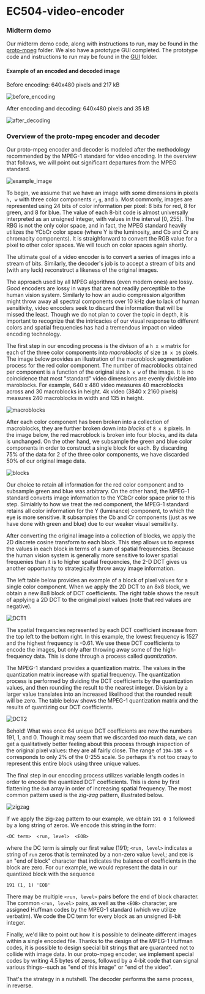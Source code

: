 # EC504-video-encoder

### Midterm demo
Our midterm demo code, along with instructions to run, may be found in the [proto-mpeg](proto-mpeg) folder.
We also have a prototype GUI completed. The prototype code and instructions to run may be found in the [GUI](GUI) folder.

#### Example of an encoded and decoded image

Before encoding: 640x480 pixels and 217 kB

![before_encoding](http://i.imgur.com/allxWlg.jpg)

After encoding and decoding: 640x480 pixels and 35 kB

![after_decoding](http://i.imgur.com/5cVy778.png)

### Overview of the proto-mpeg encoder and decoder
Our proto-mpeg encoder and decoder is modeled after the methodology recommended by the MPEG-1 standard for video encoding. In the overview that follows, we will point out significant departures from the MPEG standard.

![example_image](http://i.imgur.com/gUOViH1.png)

To begin, we assume that we have an image with some dimensions in pixels `h, w` with three color components `r`, `g`, and `b`. Most commonly, images are represented using 24 bits of color information per pixel: 8 bits for red, 8 for green, and 8 for blue. The value of each 8-bit code is almost universally interpreted as an unsigned integer, with values in the interval [0, 255]. The RBG is not the only color space, and in fact, the MPEG standard heavily utilizes the YCbCr color space (where Y is the luminosity, and Cb and Cr are chromacity components). It is straighforward to convert the RGB value for a pixel to other color spaces. We will touch on color spaces again shortly.

The ultimate goal of a video encoder is to convert a series of images into a stream of bits. Similarly, the decoder's job is to accept a stream of bits and (with any luck) reconstruct a likeness of the original images.

The approach used by all MPEG algorithms (even modern ones) are lossy. *Good* encoders are lossy in ways that are not readily perceptible to the human vision system. Similarly to how an audio compression algorithm might throw away all spectral components over 10 kHz due to lack of human sensitivity, video encoders seek to discard the information that will be missed the least. Though we do not plan to cover the topic in depth, it is important to recognize that the intricacies of our visual response to different colors and spatial frequencies has had a tremendous impact on video encoding technology.

The first step in our encoding process is the divison of a `h x w` matrix for each of the three color components into *macroblocks* of size `16 x 16` pixels. The image below provides an illustration of the macroblock segmentation process for the red color component. The number of macroblocks obtained per component is a function of the original size `h x w` of the image. It is no coincidence that most "standard" video dimensions are evenly divisble into maroblocks. For example, 640 x 480 video measures 40 macroblocks across and 30 macroblocks in height. 4k video (3840 x 2160 pixels) measures 240 macroblocks in width and 135 in height.

![macroblocks](http://i.imgur.com/usDrLqX.png)

After each color component has been broken into a collection of macroblocks, they are further broken down into *blocks* of `8 x 8` pixels. In the image below, the red macroblock is broken into four blocks, and its data is unchanged. On the other hand, we subsample the green and blue color components in order to construct a single block for each. By discarding 75% of the data for 2 of the three color components, we have discarded 50% of our original image data.


![blocks](http://i.imgur.com/IOO8dDS.png)

Our choice to retain all information for the red color component and to subsample green and blue was arbitrary. On the other hand, the MPEG-1 standard converts image information to the YCbCr color space prior to this step. Simialrly to how we treat the red component, the MPEG-1 standard retains all color information for the Y (luminance) component, to which the eye is more sensitive. It subsamples the Cb and Cr components (just as we have done with green and blue) due to our weaker visual sensitivity.

After converting the original image into a collection of blocks, we apply the 2D discrete cosine transform to each block. This step allows us to express the values in each block in terms of a sum of spatial frequencies. Because the human vision system is generally more sensitive to lower spatial frequenies than it is to higher spatial frequencies, the 2-D DCT gives us another opportunity to strategically throw away image information.

The left table below provides an example of a block of pixel values for a single color component. When we apply the 2D DCT to an 8x8 block, we obtain a new 8x8 block of DCT coefficients. The right table shows the result of applying a 2D DCT to the original pixel values (note that red values are negative).

![DCT1](http://i.imgur.com/dLHmvAs.png)

The spatial frequencies represented by each DCT coefficient increase from the top left to the bottom right. In this example, the lowest frequency is 1527 and the highest frequency is -0.61. We use these DCT coefficients to encode the images, but only after throwing away some of the high-frequency data. This is done through a process called *quantization*.

The MPEG-1 standard provides a quantization matrix. The values in the quantization matrix increase with spatial frequency. The quantization process is performed by dividing the DCT coefficients by the quantization values, and then rounding the result to the nearest integer. Division by a larger value translates into an increased likelihood that the rounded result will be zero. The table below shows the MPEG-1 quantization matrix and the results of quantizing our DCT coefficients.

![DCT2](http://i.imgur.com/cngmDId.png)

Behold! What was once 64 unique DCT coefficients are now the numbers 191, 1, and 0. Though it may seem that we discarded *too* much data, we can get a qualitatively better feeling about this process through inspection of the original pixel values: they are all fairly close. The range of `194-188 = 6` corresponds to only 2% of the 0-255 scale. So perhaps it's not too crazy to represent this entire block using three unique values.

The final step in our encoding process utilizes variable length codes in order to encode the quantized DCT coefficients. This is done by first flattening the `8x8` array in order of increasing spatial frequency. The most common pattern used is the *zig-zag* pattern, illustrated below.

![zigzag](http://i.imgur.com/CWhbc2H.png)

If we apply the zig-zag pattern to our example, we obtain `191 0 1` followed by a long string of zeros. We encode this string in the form:

`<DC term>  <run, level>  <EOB>`

where the DC term is simply our first value (191); ` <run, level> ` indicates a string of `run` zeros that is terminated by a non-zero value `level`; and `EOB` is an "end of block" character that indicates the balance of coefficients in the block are zero. For our example, we would represent the data in our quantized block with the sequence

`191 (1, 1) 'EOB'`

There may be multiple `<run, level>` pairs before the end of block character. The common `<run, level>` pairs, as well as the `<EOB>` character, are assigned Huffman codes by the MPEG-1 standard (which we utilize verbatim). We code the DC term for every block as an unsigned 8-bit integer.

Finally, we'd like to point out how it is possible to delineate different images within a single encoded file. Thanks to the design of the MPEG-1 Huffman codes, it is possible to design special bit strings that are guaranteed not to collide with image data. In our proto-mpeg encoder, we implement special codes by writing 4.5 bytes of zeros, followed by a 4-bit code that can signal various things--such as "end of this image" or "end of the video".

That's the strategy in a nutshell. The decoder performs the same process, in reverse.